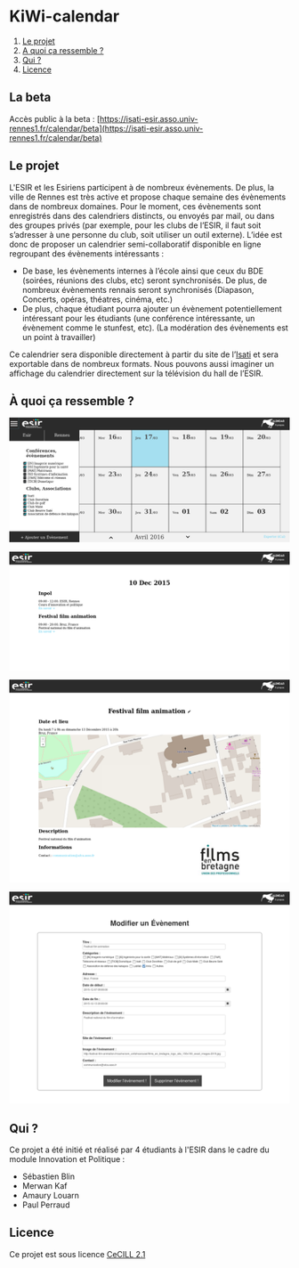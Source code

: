 # KiWi-calendar

1. [Le projet](#Le-projet)
2. [A quoi ça ressemble ?](#À-quoi-%C3%A7a-ressemble-)
3. [Qui ?](#qui-)
5. [Licence](#licence)

## La beta
Accès public à la beta : [https://isati-esir.asso.univ-rennes1.fr/calendar/beta](https://isati-esir.asso.univ-rennes1.fr/calendar/beta)

## Le projet

L'ESIR et les Esiriens participent à de nombreux évènements. De plus, la ville de Rennes est très active et propose chaque semaine des évènements dans de nombreux domaines. Pour le moment, ces évènements sont enregistrés dans des calendriers distincts, ou envoyés par mail, ou dans des groupes privés (par exemple, pour les clubs de l’ESIR, il faut soit s’adresser à une personne du club, soit utiliser un outil externe).
L’idée est donc de proposer un calendrier semi-collaboratif disponible en ligne regroupant des évènements intéressants :

- De base, les évènements internes à l’école ainsi que ceux du BDE (soirées, réunions des clubs, etc) seront synchronisés. De plus, de nombreux évènements rennais seront synchronisés (Diapason, Concerts, opéras, théatres, cinéma, etc.)
- De plus, chaque étudiant pourra ajouter un évènement potentiellement intéressant pour les étudiants (une conférence intéressante, un évènement comme le stunfest, etc). (La modération des évènements est un point à travailler)

Ce calendrier sera disponible directement à partir du site de l’[Isati](http://isati.org) et sera exportable dans de nombreux formats. Nous pouvons aussi imaginer un affichage du calendrier directement sur la télévision du hall de l’ESIR.

## À quoi ça ressemble ?

![Page d'accueil](Maquette/calendar.png)

![L'affichage des evenements par jour](Maquette/eventday.png)

![La page d'évènement](Maquette/event.png)

![La page de modification](Maquette/event2.png)

## Qui ?

Ce projet a été initié et réalisé par 4 étudiants à l'ESIR dans le cadre du module Innovation et Politique :

+ Sébastien Blin
+ Merwan Kaf
+ Amaury Louarn
+ Paul Perraud

## Licence

Ce projet est sous licence [CeCILL 2.1](http://www.cecill.info/licences/Licence_CeCILL_V2.1-fr.txt)
